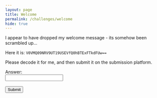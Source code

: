 ```yaml
---
layout: page
title: Welcome
permalink: /challenges/welcome
hide: true
---
```


I appear to have dropped my welcome message - its somehow been scrambled up...

Here it is: `V0VMQ09NRV9UT19USEVfQ0hBTExFTkdFUw==`

Please decode it for me, and then submit it on the submission platform.

<form>
    <label for="answer">Answer:</label><br>
    <input type="text" id="submission" name="submission"><br><br>
    <input type="submit" value="Submit" onclick="javascript:checkAnswer('welcome', document.getElementById('submission').value)">
</form>
